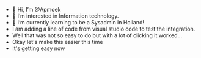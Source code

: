 - 👋 Hi, I’m @Apmoek
- 👀 I’m interested in Information technology.
- 🌱 I’m currently learning to be a Sysadmin in Holland! 
- I am adding a line of code from visual studio code to test the integration.
- Well that was not so easy to do but with a lot of clicking it worked...
- Okay let's make this easier this time
- It's getting easy now